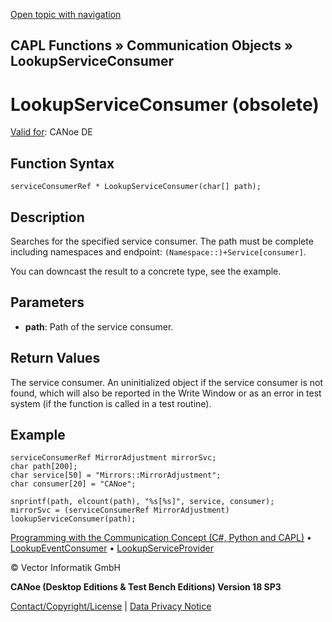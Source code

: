 [Open topic with navigation](../../../../../CANoeDEFamily.htm#Topics/CAPLFunctions/CommunicationObjects/Functions/CAPLfunctionLookupServiceConsumer.md)

## CAPL Functions » Communication Objects » LookupServiceConsumer

# LookupServiceConsumer (obsolete)

[Valid for](../../../Shared/FeatureAvailability.md): CANoe DE

## Function Syntax

```plaintext
serviceConsumerRef * LookupServiceConsumer(char[] path);
```

## Description

Searches for the specified service consumer. The path must be complete including namespaces and endpoint: `(Namespace::)+Service[consumer]`.

You can downcast the result to a concrete type, see the example.

## Parameters

- **path**: Path of the service consumer.

## Return Values

The service consumer. An uninitialized object if the service consumer is not found, which will also be reported in the Write Window or as an error in test system (if the function is called in a test routine).

## Example

```plaintext
serviceConsumerRef MirrorAdjustment mirrorSvc;
char path[200];
char service[50] = "Mirrors::MirrorAdjustment";
char consumer[20] = "CANoe";

snprintf(path, elcount(path), "%s[%s]", service, consumer);
mirrorSvc = (serviceConsumerRef MirrorAdjustment) lookupServiceConsumer(path);
```

[Programming with the Communication Concept (C#, Python and CAPL)](../../../CANoeCANalyzer/CommunicationConcept/Programming/CCP.md) • [LookupEventConsumer](CAPLfunctionLookupEventConsumer.md) • [LookupServiceProvider](CAPLfunctionLookupServiceProvider.md)

© Vector Informatik GmbH

**CANoe (Desktop Editions & Test Bench Editions) Version 18 SP3**

[Contact/Copyright/License](../../../Shared/ContactCopyrightLicense.md) | [Data Privacy Notice](https://www.vector.com/int/en/company/get-info/privacy-policy/)